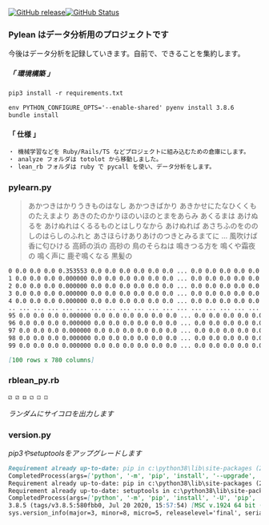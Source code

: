 [![GitHub release](https://img.shields.io/github/release/takkii/Pylean.svg?style=flat)](GitHub)[![GitHub Status](https://img.shields.io/github/last-commit/takkii/Pylean.svg?style=flat)](GitHub)

### Pylean はデータ分析用のプロジェクトです

今後はデータ分析を記録していきます。自前で、できることを集約します。

##### 「 環境構築 」

```markdown
pip3 install -r requirements.txt

env PYTHON_CONFIGURE_OPTS='--enable-shared' pyenv install 3.8.6
bundle install
```

#### 「 仕様 」

```markdown
・ 機械学習などを Ruby/Rails/TS などプロジェクトに組み込むための倉庫にします。
・ analyze フォルダは totolot から移動しました。
・ lean_rb フォルダは ruby で pycall を使い、データ分析をします。
```

### pylearn.py

> あかつきはかりうきものはなし あかつきばかり あきかせにたなひくくものたえまより あきのたのかりほのいほのとまをあらみ あくるまは あけぬるを あけぬれはくるるものとはしりなから あけぬれば あさちふのをののしのはらしのふれと あさほらけありあけのつきとみるまてに ... 風吹けば 香に匂ひける 高師の浜の 高砂の 鳥のそらねは 鳴きつる方を 鳴くや霜夜の 鳴く声に 鹿ぞ鳴くなる 黒髪の

```markdown
0 0.0 0.0 0.0 0.353553 0.0 0.0 0.0 0.0 0.0 0.0 ... 0.0 0.0 0.0 0.0 0.0 0.0 0.0 0.0 0.0 0.0
1 0.0 0.0 0.0 0.000000 0.0 0.0 0.0 0.0 0.0 0.0 ... 0.0 0.0 0.0 0.0 0.0 0.0 0.0 0.0 0.0 0.0
2 0.0 0.0 0.0 0.000000 0.0 0.0 0.0 0.0 0.0 0.0 ... 0.0 0.0 0.0 0.0 0.0 0.0 0.0 0.0 0.0 0.0
3 0.0 0.0 0.0 0.000000 0.0 0.0 0.0 0.0 0.0 0.0 ... 0.0 0.0 0.0 0.0 0.0 0.0 0.0 0.0 0.0 0.0
4 0.0 0.0 0.0 0.000000 0.0 0.0 0.0 0.0 0.0 0.0 ... 0.0 0.0 0.0 0.0 0.0 0.0 0.0 0.0 0.0 0.0
.. ... ... ... ... ... ... ... ... ... ... ... ... ... ... ... ... ... ... ... ... ...
95 0.0 0.0 0.0 0.000000 0.0 0.0 0.0 0.0 0.0 0.0 ... 0.0 0.0 0.0 0.0 0.0 0.0 0.0 0.0 0.0 0.0
96 0.0 0.0 0.0 0.000000 0.0 0.0 0.0 0.0 0.0 0.0 ... 0.0 0.0 0.0 0.0 0.0 0.0 0.0 0.0 0.0 0.0
97 0.0 0.0 0.0 0.000000 0.0 0.0 0.0 0.0 0.0 0.0 ... 0.0 0.0 0.0 0.0 0.0 0.0 0.0 0.0 0.0 0.0
98 0.0 0.0 0.0 0.000000 0.0 0.0 0.0 0.0 0.0 0.0 ... 0.0 0.0 0.0 0.0 0.0 0.0 0.0 0.0 0.0 0.0
99 0.0 0.0 0.0 0.000000 0.0 0.0 0.0 0.0 0.0 0.0 ... 0.0 0.0 0.0 0.0 0.0 0.0 0.0 0.0 0.0 0.0

[100 rows x 780 columns]
```

### rblean_py.rb

```markdown
⚂ ⚂ ⚃ ⚁ ⚀ ⚀
```

_ランダムにサイコロを出力します_

### version.py

_pip3やsetuptoolsをアップグレードします_

```markdown
Requirement already up-to-date: pip in c:\python38\lib\site-packages (20.2.2)
CompletedProcess(args=['python', '-m', 'pip', 'install', '--upgrade', 'pip'], returncode=0, stderr='')
Requirement already up-to-date: pip in c:\python38\lib\site-packages (20.2.2)
Requirement already up-to-date: setuptools in c:\python38\lib\site-packages (49.6.0)
CompletedProcess(args=['python', '-m', 'pip', 'install', '-U', 'pip', 'setuptools'], returncode=0, stderr='')
3.8.5 (tags/v3.8.5:580fbb0, Jul 20 2020, 15:57:54) [MSC v.1924 64 bit (AMD64)]
sys.version_info(major=3, minor=8, micro=5, releaselevel='final', serial=0)
```
